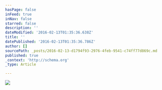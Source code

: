 ```yaml
---
hasPage: false
inFeed: true
inNav: false
starred: false
description: ''
dateModified: '2016-02-13T01:35:36.638Z'
title: ''
datePublished: '2016-02-13T01:35:36.786Z'
author: []
sourcePath: _posts/2016-02-13-d1794f93-2976-4feb-9541-c74ff77d869c.md
published: true
_context: 'http://schema.org'
_type: Article

---
```

![](https://the-grid-user-content.s3-us-west-2.amazonaws.com/f47257e6-12ed-47a5-bf16-967cf0e89440.jpg)